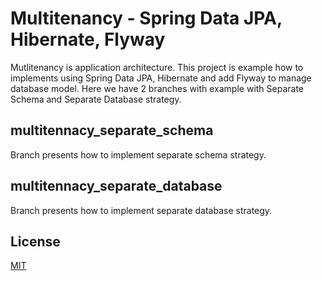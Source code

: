# Multitenancy - Spring Data JPA, Hibernate, Flyway

Mutlitenancy is application architecture. This project is example how to implements using Spring Data JPA, Hibernate and add Flyway to manage database model. 
Here we have 2 branches with example with Separate Schema and Separate Database strategy.

## multitennacy_separate_schema
Branch presents how to implement separate schema strategy.

## multitennacy_separate_database
Branch presents how to implement separate database strategy.

## License
[MIT](https://choosealicense.com/licenses/mit/)
